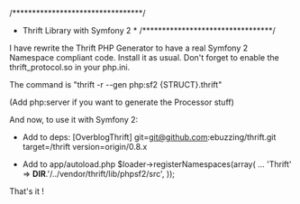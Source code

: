 /*********************************/
 * Thrift Library with Symfony 2 *
/*********************************/

I have rewrite the Thrift PHP Generator to have a real Symfony 2 Namespace compliant code.
Install it as usual.
Don't forget to enable the thrift_protocol.so in your php.ini.

The command is "thrift -r --gen php:sf2 {STRUCT}.thrift"

(Add php:server if you want to generate the Processor stuff)






And now, to use it with Symfony 2:

- Add to deps:
    [OverblogThrift]
        git=git@github.com:ebuzzing/thrift.git
        target=/thrift
        version=origin/0.8.x

- Add to app/autoload.php
    $loader->registerNamespaces(array(
        ...
        'Thrift'           => __DIR__.'/../vendor/thrift/lib/phpsf2/src',
    ));

That's it !